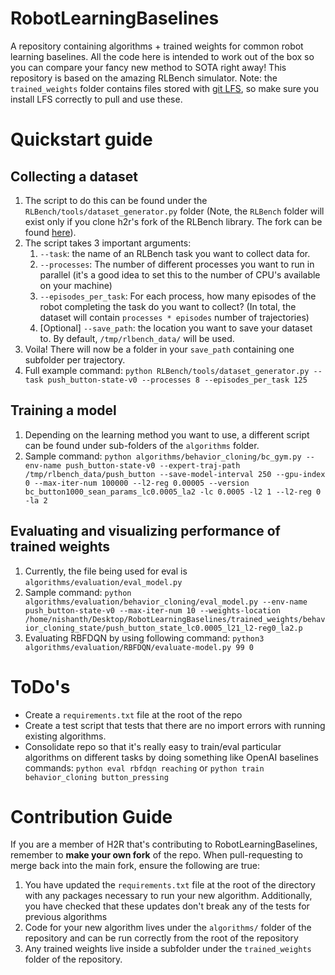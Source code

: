 # RobotLearningBaselines
A repository containing algorithms + trained weights for common robot learning baselines. All the code here is intended to work out of the box so you can compare your fancy new method to SOTA right away! This repository is based on the amazing RLBench simulator.
Note: the `trained_weights` folder contains files stored with [git LFS](https://git-lfs.github.com/), so make sure you install LFS correctly to pull and use these.

# Quickstart guide
## Collecting a dataset
1. The script to do this can be found under the `RLBench/tools/dataset_generator.py` folder (Note, the `RLBench` folder will exist only if you clone h2r's fork of the RLBench library. The fork can be found [here](https://github.com/h2r/RLBench)).
2. The script takes 3 important arguments:
    1. `--task`: the name of an RLBench task you want to collect data for.
    2. `--processes`: The number of different processes you want to run in parallel (it's a good idea to set this to the number of CPU's available on your machine)
    3. `--episodes_per_task`: For each process, how many episodes of the robot completing the task do you want to collect? (In total, the dataset will contain `processes * episodes` number of trajectories)
    4. [Optional] `--save_path`: the location you want to save your dataset to. By default, `/tmp/rlbench_data/` will be used.
3. Voila! There will now be a folder in your `save_path` containing one subfolder per trajectory.
4. Full example command: `python RLBench/tools/dataset_generator.py --task push_button-state-v0 --processes 8 --episodes_per_task 125`

## Training a model
1. Depending on the learning method you want to use, a different script can be found under sub-folders of the `algorithms` folder.
2. Sample command: `python algorithms/behavior_cloning/bc_gym.py --env-name push_button-state-v0 --expert-traj-path /tmp/rlbench_data/push_button --save-model-interval 250 --gpu-index 0 --max-iter-num 100000 --l2-reg 0.00005 --version bc_button1000_sean_params_lc0.0005_la2 -lc 0.0005 -l2 1 --l2-reg 0 -la 2`

## Evaluating and visualizing performance of trained weights
1. Currently, the file being used for eval is `algorithms/evaluation/eval_model.py`
2. Sample command: `python algorithms/evaluation/behavior_cloning/eval_model.py --env-name push_button-state-v0 --max-iter-num 10 --weights-location /home/nishanth/Desktop/RobotLearningBaselines/trained_weights/behavior_cloning_state/push_button_state_lc0.0005_l21_l2-reg0_la2.p `
3. Evaluating RBFDQN by using following command: `python3 algorithms/evaluation/RBFDQN/evaluate-model.py 99 0`

# ToDo's
- Create a `requirements.txt` file at the root of the repo
- Create a test script that tests that there are no import errors with running existing algorithms.
- Consolidate repo so that it's really easy to train/eval particular algorithms on different tasks by doing something like OpenAI baselines commands: `python eval rbfdqn reaching` or `python train behavior_cloning button_pressing`

# Contribution Guide
If you are a member of H2R that's contributing to RobotLearningBaselines, remember to **make your own fork** of the repo. When pull-requesting to merge back into the main fork, ensure the following are true:
1. You have updated the `requirements.txt` file at the root of the directory with any packages necessary to run your new algorithm. Additionally, you have checked that these updates don't break any of the tests for previous algorithms
2. Code for your new algorithm lives under the `algorithms/` folder of the repository and can be run correctly from the root of the repository
3. Any trained weights live inside a subfolder under the `trained_weights` folder of the repository.
